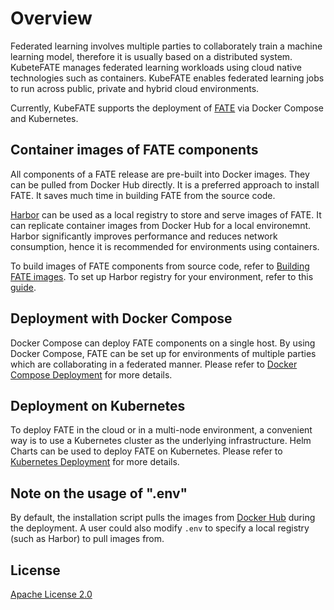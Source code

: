 # Overview
Federated learning involves multiple parties to collaborately train a machine learning model, therefore it is usually based on a distributed system. KubeteFATE manages federated learning workloads using cloud native technologies such as containers. KubeFATE enables federated learning jobs to run across public, private and hybrid cloud environments.

Currently, KubeFATE supports the deployment of [FATE](https://github.com/FederatedAI/FATE) via Docker Compose and Kubernetes. 

## Container images of FATE components
All components of a FATE release are pre-built into Docker images. They can be pulled from Docker Hub directly. It is a preferred approach to install FATE. It saves much time in building FATE from the source code.

[Harbor](https://github.com/goharbor/harbor) can be used as a local registry to store and serve images of FATE. It can replicate container images from Docker Hub for a local environemnt. Harbor significantly improves performance and reduces network consumption, hence it is recommended for environments using containers.

To build images of FATE components from source code, refer to [Building FATE images](https://github.com/FederatedAI/FATE/tree/master/docker-build). To set up Harbor registry for your environment, refer to this [guide](./registry/README.md).

## Deployment with Docker Compose
Docker Compose can deploy FATE components on a single host. By using Docker Compose, FATE can be set up for environments of multiple parties which are collaborating in a federated manner. Please refer to [Docker Compose Deployment](./docker-deploy/README.md) for more details.

## Deployment on Kubernetes
To deploy FATE in the cloud or in a multi-node environment, a convenient way is to use a Kubernetes cluster as the underlying infrastructure. Helm Charts can be used to deploy FATE on Kubernetes. Please refer to [Kubernetes Deployment](./k8s-deploy/README.md) for more details.

## Note on the usage of ".env"
By default, the installation script pulls the images from [Docker Hub](https://hub.docker.com/u/federatedai) during the deployment. A user could also modify `.env` to specify a local registry (such as Harbor) to pull images from.

## License
[Apache License 2.0](https://github.com/FederatedAI/FATE/blob/master/LICENSE)
